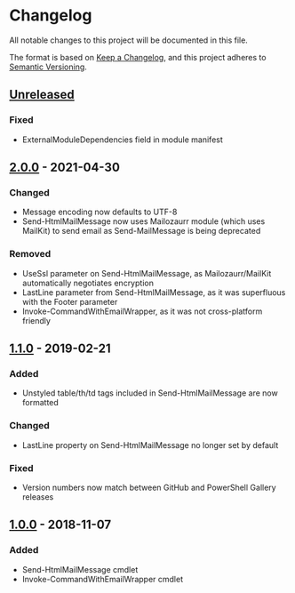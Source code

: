 # Changelog
All notable changes to this project will be documented in this file.

The format is based on [Keep a Changelog](https://keepachangelog.com/en/1.0.0/),
and this project adheres to [Semantic Versioning](https://semver.org/spec/v2.0.0.html).

## [Unreleased]
### Fixed
- ExternalModuleDependencies field in module manifest

## [2.0.0] - 2021-04-30
### Changed
- Message encoding now defaults to UTF-8
- Send-HtmlMailMessage now uses Mailozaurr module (which uses MailKit) to send email as Send-MailMessage is being deprecated

### Removed
- UseSsl parameter on Send-HtmlMailMessage, as Mailozaurr/MailKit automatically negotiates encryption
- LastLine parameter from Send-HtmlMailMessage, as it was superfluous with the Footer parameter
- Invoke-CommandWithEmailWrapper, as it was not cross-platform friendly

## [1.1.0] - 2019-02-21
### Added
- Unstyled table/th/td tags included in Send-HtmlMailMessage are now formatted

### Changed
- LastLine property on Send-HtmlMailMessage no longer set by default

### Fixed
- Version numbers now match between GitHub and PowerShell Gallery releases

## [1.0.0] - 2018-11-07
### Added
 - Send-HtmlMailMessage cmdlet
 - Invoke-CommandWithEmailWrapper cmdlet

[Unreleased]: https://github.com/natescherer/PoshEmail/compare/v2.0.0..HEAD
[2.0.0]: https://github.com/natescherer/PoshEmail/compare/v1.1.0..v2.0.0
[1.1.0]: https://github.com/natescherer/PoshEmail/compare/v1.0.0..v1.1.0
[1.0.0]: https://github.com/natescherer/PoshEmail/tree/v1.0.0